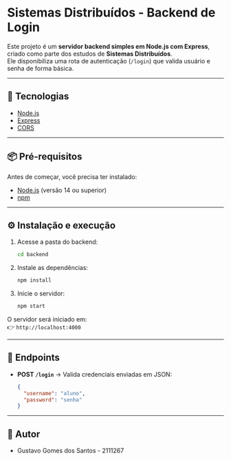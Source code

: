 # Sistemas Distribuídos - Backend de Login

Este projeto é um **servidor backend simples em Node.js com Express**, criado como parte dos estudos de **Sistemas Distribuídos**.  
Ele disponibiliza uma rota de autenticação (`/login`) que valida usuário e senha de forma básica.

---

## 🚀 Tecnologias
- [Node.js](https://nodejs.org/)
- [Express](https://expressjs.com/)
- [CORS](https://www.npmjs.com/package/cors)

---

## 📦 Pré-requisitos
Antes de começar, você precisa ter instalado:
- [Node.js](https://nodejs.org/) (versão 14 ou superior)
- [npm](https://www.npmjs.com/)

---

## ⚙️ Instalação e execução

1. Acesse a pasta do backend:
   ```bash
   cd backend
   ```

2. Instale as dependências:
   ```bash
   npm install
   ```

3. Inicie o servidor:
   ```bash
   npm start
   ```

O servidor será iniciado em:  
👉 `http://localhost:4000`

---

## 📌 Endpoints

- **POST `/login`** → Valida credenciais enviadas em JSON:
  ```json
  {
    "username": "aluno",
    "password": "senha"
  }
  ```

---

## 👤 Autor
- Gustavo Gomes dos Santos - 2111267
